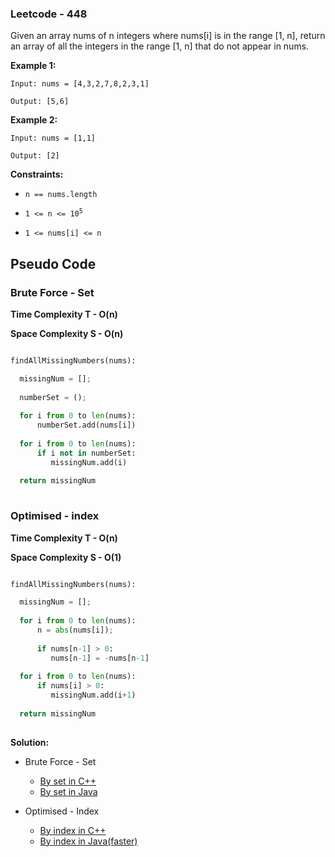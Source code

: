 ### Leetcode - 448

Given an array nums of n integers where nums[i] is in the range [1, n], return an array of all the integers in the range [1, n] that do not appear in nums.

 
**Example 1:**

```
Input: nums = [4,3,2,7,8,2,3,1]

Output: [5,6]
```

**Example 2:**

```
Input: nums = [1,1]

Output: [2]
```

**Constraints:**

- <code>n == nums.length</code>

- <code>1 <= n <= 10<sup>5</sup></code>

- <code>1 <= nums[i] <= n</code>


## Pseudo Code

### Brute Force - Set

**Time Complexity T - O(n)**

**Space Complexity S - O(n)**

```python

findAllMissingNumbers(nums):

  missingNum = [];
  
  numberSet = ();
  
  for i from 0 to len(nums):
      numberSet.add(nums[i])
      
  for i from 0 to len(nums):
      if i not in numberSet:
         missingNum.add(i)
         
  return missingNum
  
```  

### Optimised - index

**Time Complexity T - O(n)**

**Space Complexity S - O(1)**

```python

findAllMissingNumbers(nums):

  missingNum = [];
  
  for i from 0 to len(nums):
      n = abs(nums[i]);
      
      if nums[n-1] > 0:
         nums[n-1] = -nums[n-1]
         
  for i from 0 to len(nums):
      if nums[i] > 0:
         missingNum.add(i+1)
         
  return missingNum
  
```

**Solution:**

- Brute Force - Set

  - [By set in C++](https://github.com/Ajay2521/Competitive-Programming/blob/main/Array/Find%20all%20Missing%20Number/By%20set.cpp)
  - [By set in Java](https://github.com/Ajay2521/Competitive-Programming/blob/main/Array/Find%20all%20Missing%20Number/By%20set.cpp)

- Optimised - Index

  - [By index in C++](https://github.com/Ajay2521/Competitive-Programming/blob/main/Array/Find%20all%20Missing%20Number/By%20index.cpp)
  - [By index in Java(faster)](https://github.com/Ajay2521/Competitive-Programming/blob/main/Array/Find%20all%20Missing%20Number/By%20index.java)
